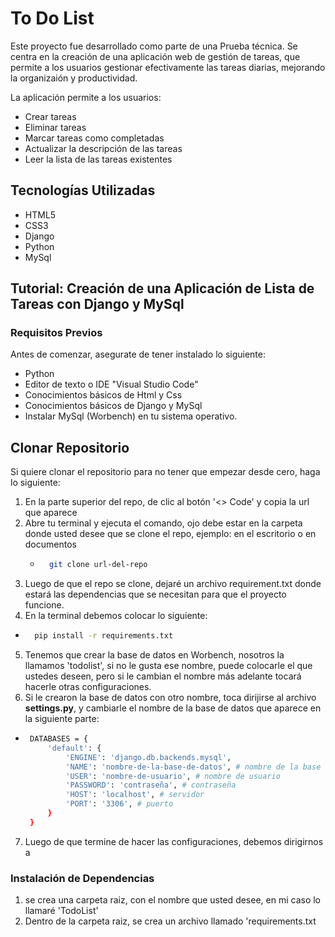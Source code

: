 <h1 aling='center'>To Do List</h1>

Este proyecto fue desarrollado como parte de una Prueba técnica. Se centra en la creación de una aplicación web de gestión de tareas, que permite a los usuarios gestionar efectivamente las tareas diarias, mejorando la organizaión y productividad.

La aplicación permite a los usuarios:

- Crear tareas
- Eliminar tareas
- Marcar tareas como completadas
- Actualizar la descripción de las tareas
- Leer la lista de las tareas existentes

## Tecnologías Utilizadas

- HTML5
- CSS3
- Django
- Python
- MySql

## Tutorial: Creación de una Aplicación de Lista de Tareas con Django y MySql

### Requisitos Previos

Antes de comenzar, asegurate de tener instalado lo siguiente:

- Python
- Editor de texto o IDE "Visual Studio Code"
- Conocimientos básicos de Html y Css
- Conocimientos básicos de Django y MySql
- Instalar MySql (Worbench) en tu sistema operativo.

## Clonar Repositorio

Si quiere clonar el repositorio para no tener que empezar desde cero, haga lo siguiente:

1. En la parte superior del repo, de clic al botón '<> Code' y copia la url que aparece
2. Abre tu terminal y ejecuta el comando, ojo debe estar en la carpeta donde usted desee que se clone el repo, ejemplo: en el escritorio o en documentos 
    - ```bash
        git clone url-del-repo
      ```
3. Luego de que el repo se clone, dejaré un archivo requirement.txt donde estará las dependencias que se necesitan para que el proyecto funcione.
4. En la terminal debemos colocar lo siguiente:
 - ```bash
     pip install -r requirements.txt
   ```
5. Tenemos que crear la base de datos en Worbench, nosotros la llamamos 'todolist', si no le gusta ese nombre, puede colocarle el que ustedes deseen, pero si le cambian el nombre más adelante tocará hacerle otras configuraciones.
6. Si le crearon la base de datos con otro nombre, toca dirijirse al archivo **settings.py**, y cambiarle el nombre de la base de datos que aparece en la siguiente parte:
 - ```bash
    DATABASES = {
        'default': {
            'ENGINE': 'django.db.backends.mysql',
            'NAME': 'nombre-de-la-base-de-datos', # nombre de la base de datos
            'USER': 'nombre-de-usuario', # nombre de usuario
            'PASSWORD': 'contraseña', # contraseña
            'HOST': 'localhost', # servidor
            'PORT': '3306', # puerto
        }
    }
   ```

7. Luego de que termine de hacer las configuraciones, debemos dirigirnos a 




### Instalación de Dependencias

1. se crea una carpeta raiz, con el nombre que usted desee, en mi caso lo llamaré 'TodoList'
2. Dentro de la carpeta raiz, se crea un archivo llamado 'requirements.txt




 

